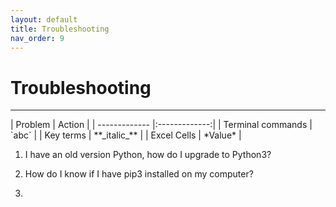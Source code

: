 ```yaml
---
layout: default
title: Troubleshooting
nav_order: 9
---
```


# Troubleshooting
<hr>
| Problem       | Action           | 
| ------------- |:-------------:|
| Terminal commands      | `abc` | 
| Key terms      | **_italic_**      |   
| Excel Cells | *Value*                  | 

1. I have an old version Python, how do I upgrade to Python3?

2. How do I know if I have pip3 installed on my computer?

3.
